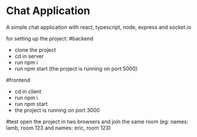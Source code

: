 # Chat Application
A simple chat application with react, typescript, node, express and socket.io

for setting up the project:
 #backend
   - clone the project
   - cd in server
   - run npm i
   - run npm start (the project is running on port 5000)

#frontend
  - cd in client
  - run npm i
  - run npm start
  - the project is running on port 3000

#test
  open the project in two browsers and join the same room (eg: names: lamb, room 123 and names: eric, room 123)
